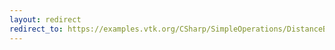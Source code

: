 ```yaml
---
layout: redirect
redirect_to: https://examples.vtk.org/CSharp/SimpleOperations/DistanceBetweenPoints/
---
```

